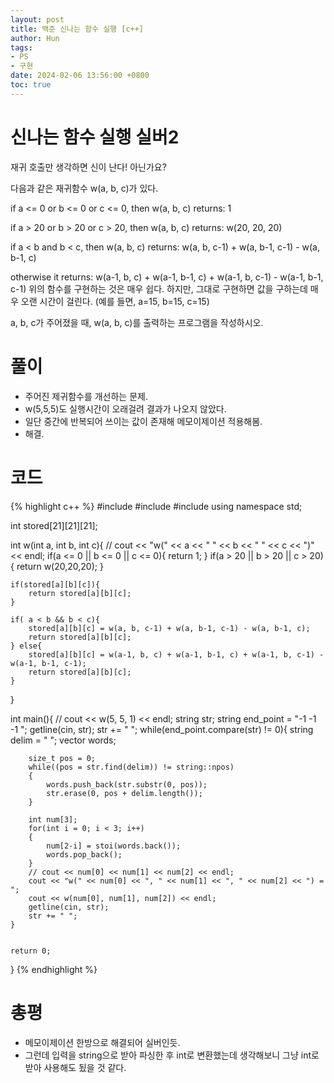 ```yaml
---
layout: post
title: 백준 신나는 함수 실행 [c++]
author: Hun
tags:
- PS
- 구현
date: 2024-02-06 13:56:00 +0800
toc: true
---
```


# 신나는 함수 실행 실버2

재귀 호출만 생각하면 신이 난다! 아닌가요?

다음과 같은 재귀함수 w(a, b, c)가 있다.

if a <= 0 or b <= 0 or c <= 0, then w(a, b, c) returns:
    1

if a > 20 or b > 20 or c > 20, then w(a, b, c) returns:
    w(20, 20, 20)

if a < b and b < c, then w(a, b, c) returns:
    w(a, b, c-1) + w(a, b-1, c-1) - w(a, b-1, c)

otherwise it returns:
    w(a-1, b, c) + w(a-1, b-1, c) + w(a-1, b, c-1) - w(a-1, b-1, c-1)
위의 함수를 구현하는 것은 매우 쉽다. 하지만, 그대로 구현하면 값을 구하는데 매우 오랜 시간이 걸린다. (예를 들면, a=15, b=15, c=15)

a, b, c가 주어졌을 때, w(a, b, c)를 출력하는 프로그램을 작성하시오.

# 풀이
- 주어진 제귀함수를 개선하는 문제.
- w(5,5,5)도 실행시간이 오래걸려 결과가 나오지 않았다.
- 일단 중간에 반복되어 쓰이는 값이 존재해 메모이제이션 적용해봄.
- 해결.

# 코드
{% highlight c++ %}
#include <iostream>
#include <string>
#include <vector>
using namespace std;

int stored[21][21][21];

int w(int a, int b, int c){
    // cout << "w(" << a << " " << b << " " << c << ")" << endl;
    if(a <= 0 || b <= 0 || c <= 0){
        return 1;
    } 
    if(a > 20 || b > 20 || c > 20){
        return w(20,20,20);
    } 

    if(stored[a][b][c]){
        return stored[a][b][c];
    }
    
    if( a < b && b < c){ 
        stored[a][b][c] = w(a, b, c-1) + w(a, b-1, c-1) - w(a, b-1, c);
        return stored[a][b][c];
    } else{
        stored[a][b][c] = w(a-1, b, c) + w(a-1, b-1, c) + w(a-1, b, c-1) - w(a-1, b-1, c-1);
        return stored[a][b][c];
    }
}

int main(){
    // cout << w(5, 5, 1) << endl;
    string str;
    string end_point = "-1 -1 -1 ";
    getline(cin, str);
    str += " ";
    while(end_point.compare(str) != 0){
        string delim = " ";
        vector<string> words;

        size_t pos = 0;
        while((pos = str.find(delim)) != string::npos)
        {
            words.push_back(str.substr(0, pos));
            str.erase(0, pos + delim.length());
        }

        int num[3];
        for(int i = 0; i < 3; i++)
        {
            num[2-i] = stoi(words.back());
            words.pop_back();
        }
        // cout << num[0] << num[1] << num[2] << endl;
        cout << "w(" << num[0] << ", " << num[1] << ", " << num[2] << ") = ";
        cout << w(num[0], num[1], num[2]) << endl;
        getline(cin, str);
        str += " ";
    }


    return 0;
}
{% endhighlight %}

# 총평
- 메모이제이션 한방으로 해결되어 실버인듯.
- 그런데 입력을 string으로 받아 파싱한 후 int로 변환했는데 생각해보니 그냥 int로 받아 사용해도 됬을 것 같다.